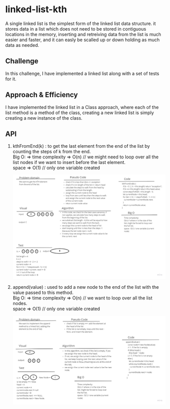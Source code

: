 # linked-list-kth

A single linked list is the simplest form of the linked list data structure. it stores data in a list which does not need to be stored in contiguous locations in the memory, inserting and retreiving data from the list is much easier and faster, and it can easly be scalled up or down holding as much data as needed.

## Challenge

In this challenge, I have implemented a linked list along with a set of tests for it.

## Approach & Efficiency

I have implemented the linked list in a Class approach, where each of the list method is a method of the class, creating a new linked list is simply creating a new instance of the class.

## API

1. kthFromEnd(k) : to get the last element from the end of the list by counting the steps of k from the end.
   <br>Big O: => time complexity => O(n) // we might need to loop over all the list nodes if we want to insert before the last element.<br>
   space => O(1) // only one variable created

   ![append](../../assets/WhiteBoard.jpg)

2. append(value) : used to add a new node to the end of the list with the value passed to this method.
   <br>Big O: => time complexity => O(n) // we want to loop over all the list nodes.<br>
   space => O(1) // only one variable created

   ![append](../../assets/Append.jpg)
